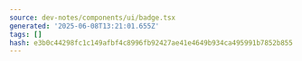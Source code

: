 ```yaml
---
source: dev-notes/components/ui/badge.tsx
generated: '2025-06-08T13:21:01.655Z'
tags: []
hash: e3b0c44298fc1c149afbf4c8996fb92427ae41e4649b934ca495991b7852b855
---
```


